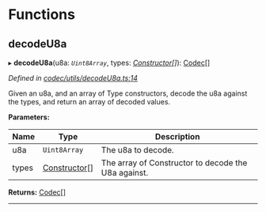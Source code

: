 

# Functions

<a id="decodeu8a"></a>

##  decodeU8a

▸ **decodeU8a**(u8a: *`Uint8Array`*, types: *[Constructor](_types_.md#constructor)[]*): [Codec](../interfaces/_types_.codec.md)[]

*Defined in [codec/utils/decodeU8a.ts:14](https://github.com/polkadot-js/api/blob/e182769/packages/types/src/codec/utils/decodeU8a.ts#L14)*

Given an u8a, and an array of Type constructors, decode the u8a against the types, and return an array of decoded values.

**Parameters:**

| Name | Type | Description |
| ------ | ------ | ------ |
| u8a | `Uint8Array` |  The u8a to decode. |
| types | [Constructor](_types_.md#constructor)[] |  The array of Constructor to decode the U8a against. |

**Returns:** [Codec](../interfaces/_types_.codec.md)[]

___

